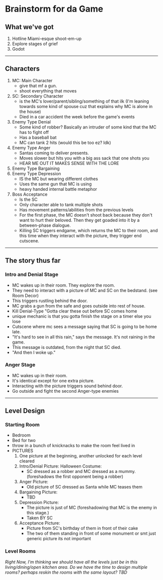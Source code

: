 # Brainstorm for da Game

## What we've got

1. Hotline Miami-esque shoot-em-up
2. Explore stages of grief
3. Godot
---

## Characters
1. MC: Main Character
   - give that mf a gun.
   - shoot everything that moves
2. SC: Secondary Character
   - is the MC's lover/parent/sibling/something of that ilk (I'm leaning towards some kind of spouse cuz that explains why MC is alone in the house)
   - Died in a car accident the week before the game's events
3. Enemy Type Denial
   - Some kind of robber? Basically an intruder of some kind that the MC has to fight off
   - Has a baseball bat
   - MC can tank 2 hits (would this be too ez? Idk)
4. Enemy Type Anger
   - Santas coming to deliver presents.
   - Moves slower but hits you with a big ass sack that one shots you
   - HEAR ME OUT IT MAKES SENSE WITH THE LORE
5. Enemy Type Bargaining
6. Enemy Type Depression
   - IS the MC but wearing different clothes
   - Uses the same gun that MC is using
   - heavy handed internal battle metaphor
7. Boss Acceptance
   - Is the SC
   - Only character able to tank multiple shots
   - Has movement patterns/abilities from the previous levels
   - For the first phase, the MC doesn't shoot back because they don't want to hurt their beloved. Then they get goaded into it by a between-phase dialogue.
   - Killing SC triggers endgame, which returns the MC to their room, and this time when they interact with the picture, they trigger end cutscene.
---
## The story thus far
### Intro and Denial Stage
- MC wakes up in their room. They explore the room.
- They need to interact with a picture of MC and SC on the bedstand. (see Room Decor)
- This triggers rustling behind the door.
- MC grabs a gun from the safe and goes outside into rest of house.
- Kill Denial-Type "Gotta clear these out before SC comes home
- unique mechanic is that you gotta finish the stage on a timer else you lose
- Cutscene where mc sees a message saying that SC is going to be home late.
- "It's hard to see in all this rain," says the message. It's not raining in the game.
- This message is outdated, from the night that SC died.
- "And then I woke up."

### Anger Stage
- MC wakes up in their room.
- It's identical except for one extra picture.
- Interacting with the picture triggers sound behind door.
- Go outside and fight the second Anger-type enemies

---

## Level Design

### Starting Room

- Bedroom
- Bed for two
- throw in a bunch of knicknacks to make the room feel lived in
- PICTURES
  1. One picture at the beginning, another unlocked for each level cleared
  2. Intro/Denial Picture: Halloween Costume:
       - SC dressed as a robber and MC dressed as a mummy. (foreshadows the first opponent being a robber)
  3. Anger Picture:
       - Old picture of SC dressed as Santa while MC teases them
  4. Bargaining Picture:
       - TBD
  5. Depression Picture:
       - The picture is just of MC (foreshadowing that MC is the enemy in this stage.)
       - Taken BY SC
  6. Acceptance Picture:
      - Picture from SC's birthday of them in front of their cake
      - The two of them standing in front of some monument or smt just generic picture its not important

### Level Rooms

*Right Now, I'm thinking we should have all the levels just be in this living/dining/open kitchen area.
Do we have the time to design multiple rooms? perhaps reskin the rooms with the same layout? TBD*

